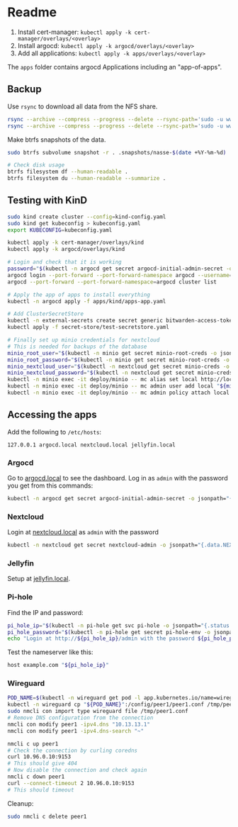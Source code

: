 # Readme

1. Install cert-manager: `kubectl apply -k cert-manager/overlays/<overlay>`
2. Install argocd: `kubectl apply -k argocd/overlays/<overlay>`
3. Add all applications: `kubectl apply -k apps/overlays/<overlay>`

The `apps` folder contains argocd Applications including an "app-of-apps".

## Backup

Use `rsync` to download all data from the NFS share.

```bash
rsync --archive --compress --progress --delete --rsync-path='sudo -u www-data rsync' lennart@bombur:/media/data/personal-cloud/nextcloud ./
rsync --archive --compress --progress --delete --rsync-path='sudo -u www-data rsync' lennart@bombur:/media/data/personal-cloud/minio ./
```

Make btrfs snapshots of the data.

```bash
sudo btrfs subvolume snapshot -r . .snapshots/nasse-$(date +%Y-%m-%d)

# Check disk usage
btrfs filesystem df --human-readable .
btrfs filesystem du --human-readable --summarize .
```

## Testing with KinD

```bash
sudo kind create cluster --config=kind-config.yaml
sudo kind get kubeconfig > kubeconfig.yaml
export KUBECONFIG=kubeconfig.yaml

kubectl apply -k cert-manager/overlays/kind
kubectl apply -k argocd/overlays/kind

# Login and check that it is working
password="$(kubectl -n argocd get secret argocd-initial-admin-secret -o jsonpath="{.data.password}" | base64 -d)"
argocd login --port-forward --port-forward-namespace argocd --username=admin --password="${password}"
argocd --port-forward --port-forward-namespace=argocd cluster list

# Apply the app of apps to install everything
kubectl -n argocd apply -f apps/kind/apps-app.yaml

# Add ClusterSecretStore
kubectl -n external-secrets create secret generic bitwarden-access-token --from-literal=token=...
kubectl apply -f secret-store/test-secretstore.yaml

# Finally set up minio credentials for nextcloud
# This is needed for backups of the database
minio_root_user="$(kubectl -n minio get secret minio-root-creds -o jsonpath="{.data.MINIO_ROOT_USER}" | base64 -d)"
minio_root_password="$(kubectl -n minio get secret minio-root-creds -o jsonpath="{.data.MINIO_ROOT_PASSWORD}" | base64 -d)"
minio_nextcloud_user="$(kubectl -n nextcloud get secret minio-creds -o jsonpath="{.data.USER}" | base64 -d)"
minio_nextcloud_password="$(kubectl -n nextcloud get secret minio-creds -o jsonpath="{.data.PASSWORD}" | base64 -d)"
kubectl -n minio exec -it deploy/minio -- mc alias set local http://localhost:9000 "${minio_root_user}" "${minio_root_password}"
kubectl -n minio exec -it deploy/minio -- mc admin user add local "${minio_nextcloud_user}" "${minio_nextcloud_password}"
kubectl -n minio exec -it deploy/minio -- mc admin policy attach local readwrite --user "${minio_nextcloud_user}"
```

## Accessing the apps

Add the following to `/etc/hosts`:

```
127.0.0.1 argocd.local nextcloud.local jellyfin.local
```

### Argocd

Go to [argocd.local](https://argocd.local) to see the dashboard.
Log in as `admin` with the password you get from this commands:

```bash
kubectl -n argocd get secret argocd-initial-admin-secret -o jsonpath="{.data.password}" | base64 -d
```

### Nextcloud

Login at [nextcloud.local](https://nextcloud.local) as `admin` with the password

```bash
kubectl -n nextcloud get secret nextcloud-admin -o jsonpath="{.data.NEXTCLOUD_ADMIN_PASSWORD}" | base64 -d
```

### Jellyfin

Setup at [jellyfin.local](https://jellyfin.local).

### Pi-hole

Find the IP and password:

```bash
pi_hole_ip="$(kubectl -n pi-hole get svc pi-hole -o jsonpath="{.status.loadBalancer.ingress[].ip}")"
pi_hole_password="$(kubectl -n pi-hole get secret pi-hole-env -o jsonpath="{.data.WEBPASSWORD}" | base64 -d)"
echo "Login at http://${pi_hole_ip}/admin with the password ${pi_hole_password}"
```

Test the nameserver like this:

```bash
host example.com "${pi_hole_ip}"
```

### Wireguard

```bash
POD_NAME=$(kubectl -n wireguard get pod -l app.kubernetes.io/name=wireguard -o jsonpath="{.items[0].metadata.name}")
kubectl -n wireguard cp "${POD_NAME}":/config/peer1/peer1.conf /tmp/peer1.conf
sudo nmcli con import type wireguard file /tmp/peer1.conf
# Remove DNS configuration from the connection
nmcli con modify peer1 -ipv4.dns "10.13.13.1"
nmcli con modify peer1 -ipv4.dns-search "~"

nmcli c up peer1
# Check the connection by curling coredns
curl 10.96.0.10:9153
# This should give 404
# Now disable the connection and check again
nmcli c down peer1
curl --connect-timeout 2 10.96.0.10:9153
# This should timeout
```

Cleanup:

```bash
sudo nmcli c delete peer1
```
